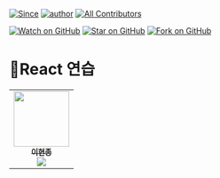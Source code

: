 [![Since](https://img.shields.io/badge/since-2023.09.14-333333.svg?style=flat-square)](https://github.com/Brem0827/Project-2023-2)
[![author](https://img.shields.io/badge/author-Brem0827-0066FF.svg?style=flat-square)](https://github.com/Brem0827/Project-2023-2)
[![All Contributors](https://img.shields.io/badge/all_contributors-2-orange.svg?style=flat-square)](#Project-2023-2)

[![Watch on GitHub](https://img.shields.io/github/watchers/Brem0827/Project-2023-2.svg?style=social)](https://github.com/Brem0827/Project-2023-2/watchers)
[![Star on GitHub](https://img.shields.io/github/stars/Brem0827/Project-2023-2.svg?style=social)](https://github.com/Brem0827/Project-2023-2/stargazers)
[![Fork on GitHub](https://img.shields.io/github/forks/Brem0827/Project-2023-2.svg?style=social)](https://github.com/Brem0827/Project-2023-2/network/members)

# 🏃React 연습
<table align="center">
    <tr>
        <td align="center">
	    <a href="https://github.com/Brem0827">
	    	<img src="https://avatars.githubusercontent.com/u/62270266?v=4?s=100" width="100px;" alt=""/>
				<br/>
					<sub>
					<b>이현종</b>
				<br/>
	    	<img src="https://us-central1-progress-markdown.cloudfunctions.net/progress/100"/>
	        </sub>
	    </a>
	</td>
    </tr>
</table>
